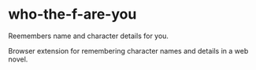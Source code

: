 # who-the-f-are-you
Reemembers name and character details for you.

Browser extension for remembering character names and details in a web novel.

